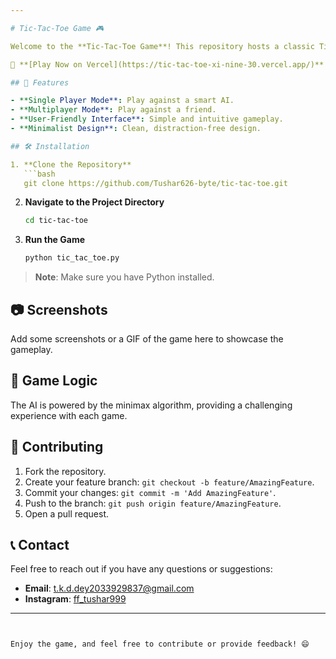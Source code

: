 ```yaml
---

# Tic-Tac-Toe Game 🎮

Welcome to the **Tic-Tac-Toe Game**! This repository hosts a classic Tic-Tac-Toe game implemented in Python. Play solo against an AI opponent or challenge a friend!

🔗 **[Play Now on Vercel](https://tic-tac-toe-xi-nine-30.vercel.app/)**

## 🎯 Features

- **Single Player Mode**: Play against a smart AI.
- **Multiplayer Mode**: Play against a friend.
- **User-Friendly Interface**: Simple and intuitive gameplay.
- **Minimalist Design**: Clean, distraction-free design.

## 🛠️ Installation

1. **Clone the Repository**
   ```bash
   git clone https://github.com/Tushar626-byte/tic-tac-toe.git
   ```
2. **Navigate to the Project Directory**
   ```bash
   cd tic-tac-toe
   ```
3. **Run the Game**
   ```bash
   python tic_tac_toe.py
   ```

> **Note**: Make sure you have Python installed.

## 📷 Screenshots

Add some screenshots or a GIF of the game here to showcase the gameplay.

## 🧠 Game Logic

The AI is powered by the minimax algorithm, providing a challenging experience with each game.

## 🤝 Contributing

1. Fork the repository.
2. Create your feature branch: `git checkout -b feature/AmazingFeature`.
3. Commit your changes: `git commit -m 'Add AmazingFeature'`.
4. Push to the branch: `git push origin feature/AmazingFeature`.
5. Open a pull request.
## 📞 Contact

Feel free to reach out if you have any questions or suggestions:

- **Email**: [t.k.d.dey2033929837@gmail.com](mailto:t.k.d.dey2033929837@gmail.com)
- **Instagram**: [ff_tushar999](https://instagram.com/ff_tushar999)

---
```


Enjoy the game, and feel free to contribute or provide feedback! 😄
